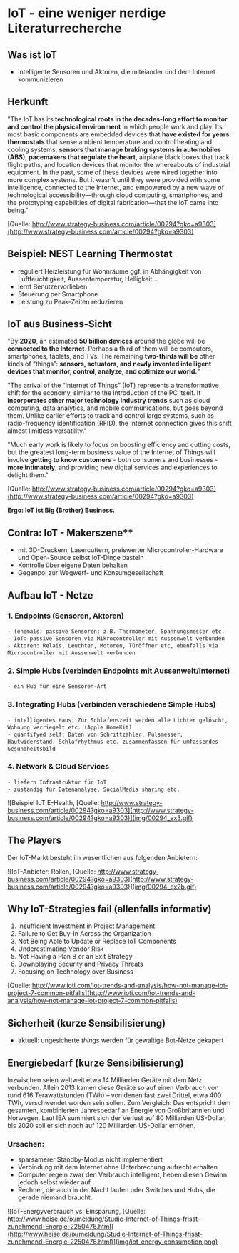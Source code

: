 # IoT - eine weniger nerdige Literaturrecherche

## Was ist IoT

- intelligente Sensoren und Aktoren, die miteiander und dem Internet kommunizieren

## Herkunft

"The IoT has its **technological roots in the decades-long effort to monitor and control the physical environment** in which people work and play. Its most basic components are embedded devices that **have existed for years: thermostats** that sense ambient temperature and control heating and cooling systems, **sensors that manage braking systems in automobiles (ABS)**, **pacemakers that regulate the heart**, airplane black boxes that track flight paths, and location devices that monitor the whereabouts of industrial equipment. In the past, some of these devices were wired together into more complex systems. But it wasn’t until they were provided with some intelligence, connected to the Internet, and empowered by a new wave of technological accessibility—through cloud computing, smartphones, and the prototyping capabilities of digital fabrication—that the IoT came into being." 

[Quelle: http://www.strategy-business.com/article/00294?gko=a9303](http://www.strategy-business.com/article/00294?gko=a9303)

## Beispiel: NEST Learning Thermostat

- reguliert Heizleistung für Wohnräume ggf. in Abhängigkeit von Luftfeuchtigkeit, Aussentemperatur, Helligkeit...
- lernt Benutzervorlieben
- Steuerung per Smartphone
- Leistung zu Peak-Zeiten reduzieren


## IoT aus Business-Sicht
"By **2020**, an estimated **50 billion devices** around the globe will be **connected to the Internet**. Perhaps a third of them will be computers, smartphones, tablets, and TVs. The remaining **two-thirds will be** other kinds of “things”: **sensors, actuators, and newly invented intelligent devices that monitor, control, analyze, and optimize our world.**"

"The arrival of the “Internet of Things” (IoT) represents a transformative shift for the economy, similar to the introduction of the PC itself. It **incorporates other major technology industry trends** such as cloud computing, data analytics, and mobile communications, but goes beyond them. Unlike earlier efforts to track and control large systems, such as radio-frequency identification (RFID), the Internet connection gives this shift almost limitless versatility."

"Much early work is likely to focus on boosting efficiency and cutting costs, but the greatest long-term business value of the Internet of Things will involve **getting to know customers** - both consumers and businesses - **more intimately**, and providing new digital services and experiences to delight them."

[Quelle: http://www.strategy-business.com/article/00294?gko=a9303](http://www.strategy-business.com/article/00294?gko=a9303)

**Ergo: IoT ist Big (Brother) Business.**

## Contra: IoT - Makerszene**

- mit 3D-Druckern, Lasercuttern, preiswerter Microcontroller-Hardware und Open-Source selbst IoT-Dinge basteln 
- Kontrolle über eigene Daten behalten
- Gegenpol zur Wegwerf- und Konsumgesellschaft 


## Aufbau IoT - Netze

### 1. Endpoints (Sensoren, Aktoren)

	- (ehemals) passive Sensoren: z.B. Thermometer, Spannungsmesser etc.
	- IoT: passive Sensoren via Mikrocontroller mit Aussenwelt verbunden
	- Aktoren: Relais, Leuchten, Motoren, Türöffner etc, ebenfalls via Microcontroller mit Aussenwelt verbunden

### 2. Simple Hubs (verbinden Endpoints mit Aussenwelt/Internet)

	- ein Hub für eine Sensoren-Art

### 3. Integrating Hubs (verbinden verschiedene Simple Hubs)

	- intelligentes Haus: Zur Schlafenszeit werden alle Lichter gelöscht, Wohnung verriegelt etc. (Apple HomeKit)
	- quantifyed self: Daten von Schrittzähler, Pulsmesser, Hautwiderstand, Schlafrhythmus etc. zusammenfassen für umfassendes Gesundheitsbild

### 4. Network & Cloud Services

	- liefern Infrastruktur für IoT
	- zuständig für Datenanalyse, SocialMedia sharing etc.

![Beispiel IoT E-Health, [Quelle: http://www.strategy-business.com/article/00294?gko=a9303](http://www.strategy-business.com/article/00294?gko=a9303)](img/00294_ex3.gif)

## The Players

Der IoT-Markt besteht im wesentlichen aus folgenden Anbietern:

![IoT-Anbieter: Rollen, [Quelle: http://www.strategy-business.com/article/00294?gko=a9303](http://www.strategy-business.com/article/00294?gko=a9303)](img/00294_ex2b.gif)

## Why IoT-Strategies fail (allenfalls informativ)

1. Insufficient Investment in Project Management
2. Failure to Get Buy-In Across the Organization
3. Not Being Able to Update or Replace IoT Components
4. Underestimating Vendor Risk
5. Not Having a Plan B or an Exit Strategy
6. Downplaying Security and Privacy Threats
7. Focusing on Technology over Business

[Quelle: http://www.ioti.com/iot-trends-and-analysis/how-not-manage-iot-project-7-common-pitfalls](http://www.ioti.com/iot-trends-and-analysis/how-not-manage-iot-project-7-common-pitfalls)


## Sicherheit (kurze Sensibilisierung)

- aktuell: ungesicherte *things* werden für gewaltige Bot-Netze gekapert


## Energiebedarf (kurze Sensibilisierung)

Inzwischen seien weltweit etwa 14 Milliarden Geräte mit dem Netz verbunden. Allein 2013 kamen diese Geräte so auf einen Verbrauch von rund 616 Terawattstunden (TWh) – von denen fast zwei Drittel, etwa 400 TWh, verschwendet worden sein sollen. Zum Vergleich: Das entspricht dem gesamten, kombinierten Jahresbedarf an Energie von Großbritannien und Norwegen. Laut IEA summiert sich der Verlust auf 80 Milliarden US-Dollar, bis 2020 soll er sich noch auf 120 Milliarden US-Dollar erhöhen.

### Ursachen:

- sparsamerer Standby-Modus nicht implementiert
- Verbindung mit dem Internet ohne Unterbrechung aufrecht erhalten
- Computer regeln zwar den Verbrauch intelligent, heben diesen Gewinn jedoch selbst wieder auf
- Rechner, die auch in der Nacht laufen oder Switches und Hubs, die gerade niemand braucht.

![IoT-Energyverbrauch vs. Einsparung, [Quelle: http://www.heise.de/ix/meldung/Studie-Internet-of-Things-frisst-zunehmend-Energie-2250476.html](http://www.heise.de/ix/meldung/Studie-Internet-of-Things-frisst-zunehmend-Energie-2250476.html)](img/iot_energy_consumption.png)




